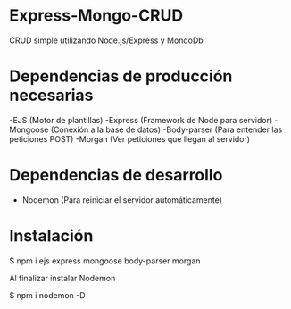 # Express-Mongo-CRUD
CRUD simple utilizando Node.js/Express y MondoDb

# Dependencias de producción necesarias
-EJS                (Motor de plantillas)
-Express            (Framework de Node para servidor)
-Mongoose           (Conexión  a la base de datos)
-Body-parser        (Para entender las peticiones POST)
-Morgan             (Ver peticiones que llegan al servidor)

# Dependencias de desarrollo
- Nodemon           (Para reiniciar el servidor automáticamente)


# Instalación 
$ npm i ejs express mongoose body-parser morgan

Al finalizar instalar Nodemon

$ npm i nodemon -D 
